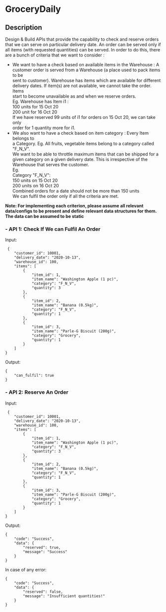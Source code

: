 # GroceryDaily

## Description
Design & Build APIs that provide the capability to check and reserve orders that
we can serve on particular delivery date. An order can be served only if all items
(with requested quantities) can be served. In order to do this, there are a bunch
of criteria that we want to consider :</br>
- We want to have a check based on available items in the Warehouse : A</br>
customer order is served from a Warehouse (a place used to pack items to be</br>
sent to customer). Warehouse has items which are available for different</br>
delivery dates. If item(s) are not available, we cannot take the order. Items</br>
start to become unavailable as and when we reserve orders.</br>
Eg. Warehouse has Item i1 :</br>
100 units for 15 Oct 20</br>
200 unit for 16 Oct 20</br>
If we have reserved 99 units of i1 for orders on 15 Oct 20, we can take only</br>
order for 1 quantity more for i1.</br>
- We also want to have a check based on item category : Every Item belongs to</br>
a Category. Eg. All fruits, vegetable items belong to a category called "F_N_V".</br>
We want to be able to throttle maximum items that can be shipped for a</br>
given category on a given delivery date. This is irrespective of the</br>
Warehouse that serves the customer.</br>
Eg.</br>
Category "F_N_V":</br>
150 units on 15 Oct 20</br>
200 units on 16 Oct 20</br>
Combined orders for a date should not be more than 150 units</br>
We can fulfil the order only if all the criteria are met.</br>

**Note: For implementing each criterion, please assume all relevant data/configs to be
present and define relevant data structures for them. The data can
be assumed to be static**

### - API 1: Check If We can Fulfil An Order

Input:
```
 {
    "customer_id": 10001,
    "delivery_date": "2020-10-13",
    "warehouse_id": 100,
    "items": [
        {
            "item_id": 1,
            "item_name": "Washington Apple (1 pc)",
            "category": "F_N_V",
            "quantity": 3
        },
        {
            "item_id": 2,
            "item_name": "Banana (0.5kg)",
            "category": "F_N_V",
            "quantity": 1
        },
        {
            "item_id": 3,
            "item_name": "Parle-G Biscuit (200g)",
            "category": "Grocery",
            "quantity": 1
        }
    ]
}
```
Output:
```
{
    "can_fulfil": true
}
```

### - API 2: Reserve An Order

Input:
```
 {
    "customer_id": 10001,
    "delivery_date": "2020-10-13",
    "warehouse_id": 100,
    "items": [
        {
            "item_id": 1,
            "item_name": "Washington Apple (1 pc)",
            "category": "F_N_V",
            "quantity": 3
        },
        {
            "item_id": 2,
            "item_name": "Banana (0.5kg)",
            "category": "F_N_V",
            "quantity": 1
        },
        {
            "item_id": 3,
            "item_name": "Parle-G Biscuit (200g)",
            "category": "Grocery",
            "quantity": 1
        }
    ]
}
```

Output:
```
{
    "code": "Success",
    "data": {
        "reserved": true,
        "message": "Success"
    }
}
```
In case of any error:
```
{
    "code": "Success",
    "data": {
        "reserved": false,
        "message": "Insufficient quantities!"
    }
}
```
